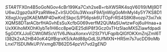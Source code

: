 $START$FX0n4B5oGoNGov4cBr199Ka7Cxh2seB+rbXW5RK4sqV601l9/Mlj9DTU6wJ2gpz0aXPzaRWeeZ+lrSUOGlu3WxxsF9A1jnWigGoMnMyI4y5Y7KS8D1X8xgUcyg0KAEMMP4DwKnESkpcS/P56psk6UTOpFrRS4S8Kl8vozp73xi7xkXQMS8DTarACbrfHAGvhEsSuXcfbG069verfM2QUMaSUwtzwFoj6uiHnaa+aUxXKihoMXOhKIybTe1Hl6cc8peQiE25dliP8f3Gcz0xTHz5laoMXSZiawfdpadi5gGOfXJJoECWtGMScV/1V6JNsaXonxvVi2St7YUFqplbQlGfOKXmZnjZmI6TI382k2xA2HB40oK4QIfBqrxK5/kAtd88pGdLSUfMXN+HR5m7s7ucDD9oMbLnxl71SDUMkUP/VxmgB7B62D54pzVt7vd2g$END$